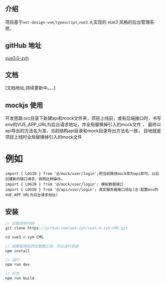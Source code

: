 ## 介绍

项目基于`ant-design-vue`,`typescript`,`vue3.0`,实现的 vue3 风格的后台管理系统，

## gitHub 地址

[vue3.0-zyh](https://github.com/web-zyh)

## 文档

[文档地址,持续更新中。。，]

## mockjs 使用
开发思路:src目录下新建api和mock文件夹，项目上线前，或有后端接口时，书写env的VUE_APP_URL为后台请求地址，并全局替换掉引入的mock文件 ， 最终以api导出的方法名为准，当前结构api目录和mock目录导出方法名一致，
目地就是项目上线时全局替换掉引入的mock文件 
# 例如 
    import { LOGIN } from '@/mock/user/login';把当前路径mock改为api即可。以后创建新的接口请求，依照此种操作。
    import { LOGIN } from '@/mock/user/login'; 模拟数据接口
    import { LOGIN } from '@/api/user/login'; 真实服务器接口地址(注:配置env的VUE_APP_URL为后台请求地址)

## 安装

```js
// 拉取项目代码
git clone https://github.com/web-zyh/vue3.0-zyh-CMS.git

cd vue3.0-zyh-CMS

// 如果使用别的包管理工具，可以自行安装
npm install

// 运行
npm run dev

// 打包
npm run build